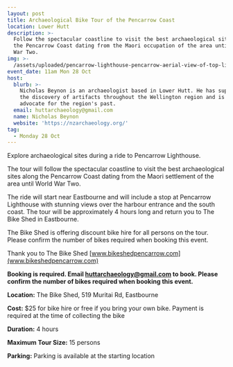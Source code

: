 ```yaml
---
layout: post
title: Archaeological Bike Tour of the Pencarrow Coast
location: Lower Hutt
description: >-
  Follow the spectacular coastline to visit the best archaeological sites along
  the Pencarrow Coast dating from the Maori occupation of the area until World
  War Two. 
img: >-
  /assets/uploaded/pencarrow-lighthouse-pencarrow-aerial-view-of-top-lighthouse-custom.jpg
event_date: 11am Mon 28 Oct
host:
  blurb: >-
    Nicholas Beynon is an archaeologist based in Lower Hutt. He has supported in
    the discovery of artifacts throughout the Wellington region and is an
    advocate for the region's past. 
  email: huttarchaeology@gmail.com
  name: Nicholas Beynon
  website: 'https://nzarchaeology.org/'
tag:
  - Monday 28 Oct
---
```

Explore archaeological sites during a ride to Pencarrow Lighthouse.

The tour will follow the spectacular coastline to visit the best archaeological sites along the Pencarrow Coast dating from the Maori settlement of the area until World War Two. 

The ride will start near Eastbourne and will include a stop at Pencarrow Lighthouse with stunning views over the harbour entrance and the south coast. The tour will be approximately 4 hours long and return you to The Bike Shed in Eastbourne. 

The Bike Shed is offering discount bike hire for all persons on the tour. Please confirm the number of bikes required when booking this event. 

Thank you to The Bike Shed [www.bikeshedpencarrow.com](www.bikeshedpencarrow.com)

**Booking is required. Email huttarchaeology@gmail.com to book. Please confirm the number of bikes required when booking this event.**

**Location:** The Bike Shed, 519 Muritai Rd, Eastbourne

**Cost:** $25 for bike hire or free if you bring your own bike. Payment is required at the time of collecting the bike

**Duration:** 4 hours

**Maximum Tour Size:** 15 persons

**Parking:** Parking is available at the starting location
